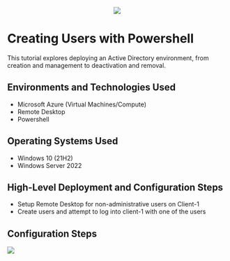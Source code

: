 <p align="center">
<img src="https://github.com/user-attachments/assets/994e5afb-bec5-4370-8cdd-aa1da7c30dcb" />
</p>

<h1>Creating Users with Powershell</h1>
This tutorial explores deploying an Active Directory environment, from creation and management to deactivation and removal.<br />

<h2>Environments and Technologies Used</h2>

- Microsoft Azure (Virtual Machines/Compute)
- Remote Desktop
- Powershell

<h2>Operating Systems Used </h2>

- Windows 10</b> (21H2)
- Windows Server 2022

<h2>High-Level Deployment and Configuration Steps</h2>

- Setup Remote Desktop for non-administrative users on Client-1 
- Create users and attempt to log into client-1 with one of the users

<h2>Configuration Steps</h2>

<p>
<img src="https://github.com/user-attachments/assets/e7bbd916-aaab-4319-ba99-b71104f8a810" />
</p>
<p>

</p>
<br />
